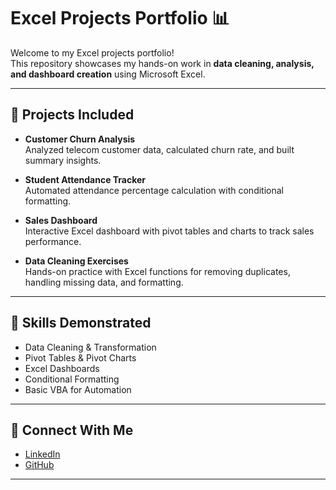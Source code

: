 # Excel Projects Portfolio 📊

Welcome to my Excel projects portfolio!  
This repository showcases my hands-on work in **data cleaning, analysis, and dashboard creation** using Microsoft Excel.  

---

## 🔹 Projects Included
- **Customer Churn Analysis**  
  Analyzed telecom customer data, calculated churn rate, and built summary insights.  

- **Student Attendance Tracker**  
  Automated attendance percentage calculation with conditional formatting.  

- **Sales Dashboard**  
  Interactive Excel dashboard with pivot tables and charts to track sales performance.  

- **Data Cleaning Exercises**  
  Hands-on practice with Excel functions for removing duplicates, handling missing data, and formatting.  

---

## 🚀 Skills Demonstrated
- Data Cleaning & Transformation  
- Pivot Tables & Pivot Charts  
- Excel Dashboards  
- Conditional Formatting  
- Basic VBA for Automation  

---

## 🔗 Connect With Me
- [LinkedIn](https://www.linkedin.com/in/piyush-aghor-34a78028a/)  
- [GitHub](https://github.com/Piyush1165205)  

---
